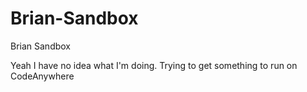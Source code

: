 # Brian-Sandbox
Brian Sandbox 

Yeah I have no idea what I'm doing. Trying to get something to run on CodeAnywhere
